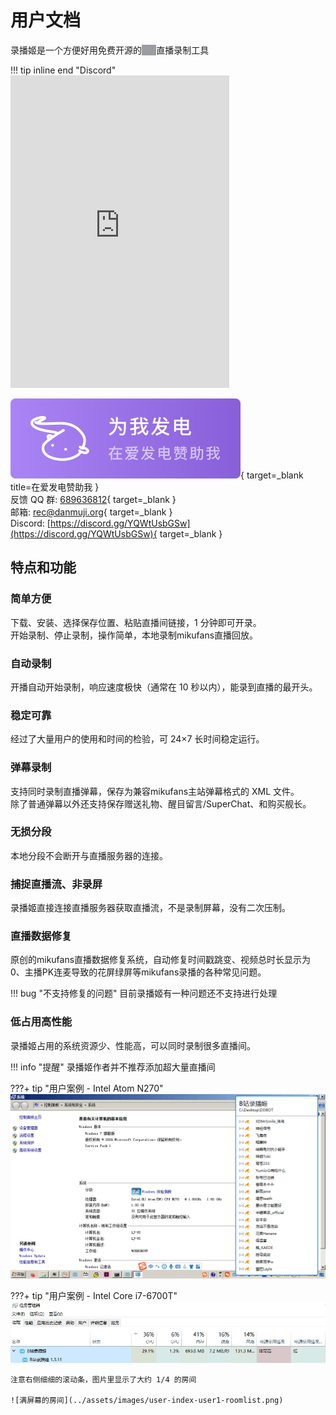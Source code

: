 # 用户文档

<style>span.hidden-text-xd{background-color:#9b9da2;color:#0000}span.hidden-text-xd::selection{color:#0000}</style>

录播姬是一个方便好用免费开源的<span class="hidden-text-xd">B站</span>直播录制工具

!!! tip inline end "Discord"
    <iframe src="https://discord.com/widget?id=1002130286374555648&theme=dark" width="350" height="500" allowtransparency="true" frameborder="0" sandbox="allow-popups allow-popups-to-escape-sandbox allow-same-origin allow-scripts"></iframe>

[![在爱发电赞助我](../assets/images/support-on-afdian.svg)](https://afdian.net/@genteure){ target=_blank title=在爱发电赞助我 }  
反馈 QQ 群: [689636812](https://jq.qq.com/?_wv=1027&k=5cXu8IHS){ target=_blank }  
邮箱: [rec@danmuji.org](mailto:rec@danmuji.org){ target=_blank }  
Discord: [https://discord.gg/YQWtUsbGSw](https://discord.gg/YQWtUsbGSw){ target=_blank }  

## 特点和功能

### 简单方便

下载、安装、选择保存位置、粘贴直播间链接，1 分钟即可开录。  
开始录制、停止录制，操作简单，本地录制mikufans直播回放。
### 自动录制

开播自动开始录制，响应速度极快（通常在 10 秒以内），能录到直播的最开头。

### 稳定可靠

经过了大量用户的使用和时间的检验，可 24×7 长时间稳定运行。

### 弹幕录制

支持同时录制直播弹幕，保存为兼容mikufans主站弹幕格式的 XML 文件。  
除了普通弹幕以外还支持保存赠送礼物、醒目留言/SuperChat、和购买舰长。

### 无损分段

本地分段不会断开与直播服务器的连接。

### 捕捉直播流、非录屏

录播姬直接连接直播服务器获取直播流，不是录制屏幕，没有二次压制。

### 直播数据修复

原创的mikufans直播数据修复系统，自动修复时间戳跳变、视频总时长显示为 0、主播PK连麦导致的花屏绿屏等mikufans录播的各种常见问题。

!!! bug "不支持修复的问题"
    目前录播姬有一种问题还不支持进行处理

### 低占用高性能

录播姬占用的系统资源少、性能高，可以同时录制很多直播间。

!!! info "提醒"
    录播姬作者并不推荐添加超大量直播间

???+ tip "用户案例 - Intel Atom N270"
    ![桌面截图](../assets/images/user-index-user2-1.png)

???+ tip "用户案例 - Intel Core i7-6700T"
    ![任务管理器](../assets/images/user-index-user1-taskmgr.png)

    注意右侧细细的滚动条，图片里显示了大约 1/4 的房间

    ![满屏幕的房间](../assets/images/user-index-user1-roomlist.png)
